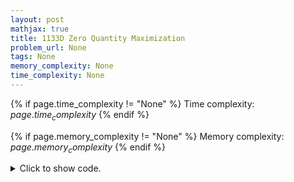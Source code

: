 ```yaml
---
layout: post
mathjax: true
title: 1133D Zero Quantity Maximization
problem_url: None
tags: None
memory_complexity: None
time_complexity: None
---
```




{% if page.time_complexity != "None" %}
Time complexity: ${{ page.time_complexity }}$
{% endif %}

{% if page.memory_complexity != "None" %}
Memory complexity: ${{ page.memory_complexity }}$
{% endif %}

<details>
<summary>
<p style="display:inline">Click to show code.</p>
</summary>
```cpp
{% raw %}
using namespace std;
using lld = long double;
using mdi = map<lld, int>;
const int NMAX = 2 * 10e5 + 11;
int n;
lld a[NMAX], b[NMAX];
mdi counter;
bool comp(const pair<lld, int> &l, const pair<lld, int> &r)
{
    return l.second < r.second;
}
int main(void)
{
    int zeros = 0;
    lld frac;
    cin >> n;
    for (int i = 0; i < n; ++i)
        cin >> a[i];
    for (int i = 0; i < n; ++i)
        cin >> b[i];
    for (int i = 0; i < n; ++i)
    {
        if (a[i] == 0 and b[i] == 0)
            ++zeros;
        if (a[i] == 0)
            continue;
        else
        {
            frac = b[i] / a[i];
            ++counter[frac];
        }
    }
    cout << zeros + max_element(counter.begin(), counter.end(), comp)->second
         << endl;
}

{% endraw %}
```
</details>

